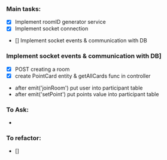 ### Main tasks:
 - [x] Implement roomID generator service
 - [x] Implement socket connection
 - [] Implement socket events & communication with DB


### Implement socket events & communication with DB]
 - [x] POST creating a room
 - [x] create PointCard entity & getAllCards func in controller 
 
 - after emit('joinRoom') put user into participant table
 - after emit('setPoint') put points value into participant table
 

### To Ask:
 - 


### To refactor:
 - [] 

